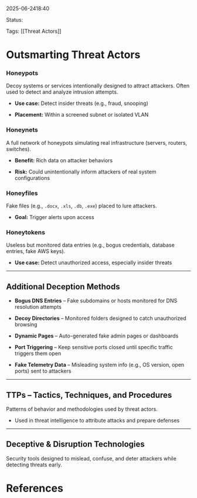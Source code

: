 
2025-06-2418:40

Status:

Tags: [[Threat Actors]]


# Outsmarting Threat Actors
### Honeypots

Decoy systems or services intentionally designed to attract attackers. Often used to detect and analyze intrusion attempts.

- **Use case:** Detect insider threats (e.g., fraud, snooping)
    
- **Placement:** Within a screened subnet or isolated VLAN
    

### Honeynets

A full network of honeypots simulating real infrastructure (servers, routers, switches).

- **Benefit:** Rich data on attacker behaviors
    
- **Risk:** Could unintentionally inform attackers of real system configurations
    

### Honeyfiles

Fake files (e.g., `.docx`, `.xls`, `.db`, `.exe`) placed to lure attackers.

- **Goal:** Trigger alerts upon access
    

### Honeytokens

Useless but monitored data entries (e.g., bogus credentials, database entries, fake AWS keys).

- **Use case:** Detect unauthorized access, especially insider threats
    

---

## Additional Deception Methods

- **Bogus DNS Entries** – Fake subdomains or hosts monitored for DNS resolution attempts
    
- **Decoy Directories** – Monitored folders designed to catch unauthorized browsing
    
- **Dynamic Pages** – Auto-generated fake admin pages or dashboards
    
- **Port Triggering** – Keep sensitive ports closed until specific traffic triggers them open
    
- **Fake Telemetry Data** – Misleading system info (e.g., OS version, open ports) sent to attackers
    

---

## TTPs – Tactics, Techniques, and Procedures

Patterns of behavior and methodologies used by threat actors.

- Used in threat intelligence to attribute attacks and prepare defenses
    

---

## Deceptive & Disruption Technologies

Security tools designed to mislead, confuse, and deter attackers while detecting threats early.

# References